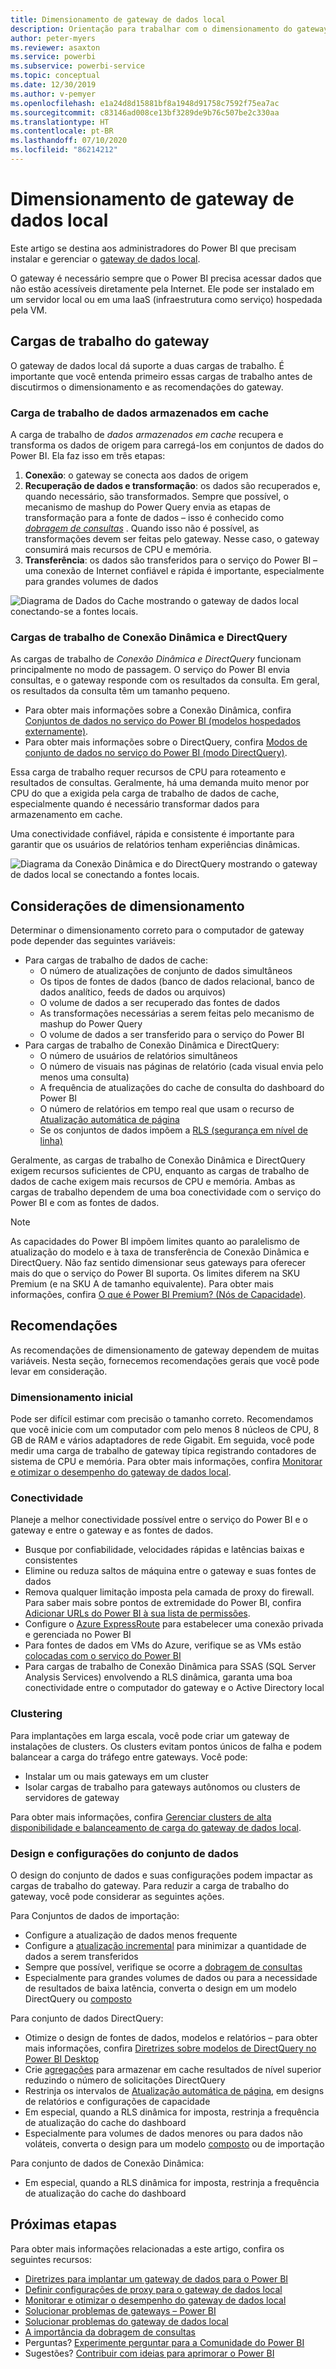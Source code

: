 ```yaml
---
title: Dimensionamento de gateway de dados local
description: Orientação para trabalhar com o dimensionamento do gateway de dados local.
author: peter-myers
ms.reviewer: asaxton
ms.service: powerbi
ms.subservice: powerbi-service
ms.topic: conceptual
ms.date: 12/30/2019
ms.author: v-pemyer
ms.openlocfilehash: e1a24d8d15881bf8a1948d91758c7592f75ea7ac
ms.sourcegitcommit: c83146ad008ce13bf3289de9b76c507be2c330aa
ms.translationtype: HT
ms.contentlocale: pt-BR
ms.lasthandoff: 07/10/2020
ms.locfileid: "86214212"
---
```

# <a name="on-premises-data-gateway-sizing"></a>Dimensionamento de gateway de dados local

Este artigo se destina aos administradores do Power BI que precisam instalar e gerenciar o [gateway de dados local](../connect-data/service-gateway-onprem.md).

O gateway é necessário sempre que o Power BI precisa acessar dados que não estão acessíveis diretamente pela Internet. Ele pode ser instalado em um servidor local ou em uma IaaS (infraestrutura como serviço) hospedada pela VM.

## <a name="gateway-workloads"></a>Cargas de trabalho do gateway

O gateway de dados local dá suporte a duas cargas de trabalho. É importante que você entenda primeiro essas cargas de trabalho antes de discutirmos o dimensionamento e as recomendações do gateway.

### <a name="cached-data-workload"></a>Carga de trabalho de dados armazenados em cache

A carga de trabalho de _dados armazenados em cache_ recupera e transforma os dados de origem para carregá-los em conjuntos de dados do Power BI. Ela faz isso em três etapas:

1. **Conexão**: o gateway se conecta aos dados de origem
1. **Recuperação de dados e transformação**: os dados são recuperados e, quando necessário, são transformados. Sempre que possível, o mecanismo de mashup do Power Query envia as etapas de transformação para a fonte de dados – isso é conhecido como _[dobragem de consultas](power-query-folding.md)_ . Quando isso não é possível, as transformações devem ser feitas pelo gateway. Nesse caso, o gateway consumirá mais recursos de CPU e memória.
1. **Transferência**: os dados são transferidos para o serviço do Power BI – uma conexão de Internet confiável e rápida é importante, especialmente para grandes volumes de dados

![Diagrama de Dados do Cache mostrando o gateway de dados local conectando-se a fontes locais.](media/gateway-onprem-sizing/gateway-onprem-workload-cached-data.png)

### <a name="live-connection-and-directquery-workloads"></a>Cargas de trabalho de Conexão Dinâmica e DirectQuery

As cargas de trabalho de _Conexão Dinâmica e DirectQuery_ funcionam principalmente no modo de passagem. O serviço do Power BI envia consultas, e o gateway responde com os resultados da consulta. Em geral, os resultados da consulta têm um tamanho pequeno.

- Para obter mais informações sobre a Conexão Dinâmica, confira [Conjuntos de dados no serviço do Power BI (modelos hospedados externamente)](../connect-data/service-datasets-understand.md#external-hosted-models).
- Para obter mais informações sobre o DirectQuery, confira [Modos de conjunto de dados no serviço do Power BI (modo DirectQuery)](../connect-data/service-dataset-modes-understand.md#directquery-mode).

Essa carga de trabalho requer recursos de CPU para roteamento e resultados de consultas. Geralmente, há uma demanda muito menor por CPU do que a exigida pela carga de trabalho de dados de cache, especialmente quando é necessário transformar dados para armazenamento em cache.

Uma conectividade confiável, rápida e consistente é importante para garantir que os usuários de relatórios tenham experiências dinâmicas.

![Diagrama da Conexão Dinâmica e do DirectQuery mostrando o gateway de dados local se conectando a fontes locais.](media/gateway-onprem-sizing/gateway-onprem-workload-liveconnection-directquery.png)

## <a name="sizing-considerations"></a>Considerações de dimensionamento

Determinar o dimensionamento correto para o computador de gateway pode depender das seguintes variáveis:

- Para cargas de trabalho de dados de cache:
  - O número de atualizações de conjunto de dados simultâneos
  - Os tipos de fontes de dados (banco de dados relacional, banco de dados analítico, feeds de dados ou arquivos)
  - O volume de dados a ser recuperado das fontes de dados
  - As transformações necessárias a serem feitas pelo mecanismo de mashup do Power Query
  - O volume de dados a ser transferido para o serviço do Power BI
- Para cargas de trabalho de Conexão Dinâmica e DirectQuery:
  - O número de usuários de relatórios simultâneos
  - O número de visuais nas páginas de relatório (cada visual envia pelo menos uma consulta)
  - A frequência de atualizações do cache de consulta do dashboard do Power BI
  - O número de relatórios em tempo real que usam o recurso de [Atualização automática de página](../create-reports/desktop-automatic-page-refresh.md)
  - Se os conjuntos de dados impõem a [RLS (segurança em nível de linha)](../create-reports/desktop-rls.md)

Geralmente, as cargas de trabalho de Conexão Dinâmica e DirectQuery exigem recursos suficientes de CPU, enquanto as cargas de trabalho de dados de cache exigem mais recursos de CPU e memória. Ambas as cargas de trabalho dependem de uma boa conectividade com o serviço do Power BI e com as fontes de dados.

> [!NOTE]
> As capacidades do Power BI impõem limites quanto ao paralelismo de atualização do modelo e à taxa de transferência de Conexão Dinâmica e DirectQuery. Não faz sentido dimensionar seus gateways para oferecer mais do que o serviço do Power BI suporta. Os limites diferem na SKU Premium (e na SKU A de tamanho equivalente). Para obter mais informações, confira [O que é Power BI Premium? (Nós de Capacidade)](../admin/service-premium-what-is.md#capacity-nodes).

## <a name="recommendations"></a>Recomendações

As recomendações de dimensionamento de gateway dependem de muitas variáveis. Nesta seção, fornecemos recomendações gerais que você pode levar em consideração.

### <a name="initial-sizing"></a>Dimensionamento inicial

Pode ser difícil estimar com precisão o tamanho correto. Recomendamos que você inicie com um computador com pelo menos 8 núcleos de CPU, 8 GB de RAM e vários adaptadores de rede Gigabit. Em seguida, você pode medir uma carga de trabalho de gateway típica registrando contadores de sistema de CPU e memória. Para obter mais informações, confira [Monitorar e otimizar o desempenho do gateway de dados local](/data-integration/gateway/service-gateway-performance).

### <a name="connectivity"></a>Conectividade

Planeje a melhor conectividade possível entre o serviço do Power BI e o gateway e entre o gateway e as fontes de dados.

- Busque por confiabilidade, velocidades rápidas e latências baixas e consistentes
- Elimine ou reduza saltos de máquina entre o gateway e suas fontes de dados
- Remova qualquer limitação imposta pela camada de proxy do firewall. Para saber mais sobre pontos de extremidade do Power BI, confira [Adicionar URLs do Power BI à sua lista de permissões](../admin/power-bi-whitelist-urls.md).
- Configure o [Azure ExpressRoute](/azure/expressroute/expressroute-introduction) para estabelecer uma conexão privada e gerenciada no Power BI
- Para fontes de dados em VMs do Azure, verifique se as VMs estão [colocadas com o serviço do Power BI](../admin/service-admin-where-is-my-tenant-located.md)
- Para cargas de trabalho de Conexão Dinâmica para SSAS (SQL Server Analysis Services) envolvendo a RLS dinâmica, garanta uma boa conectividade entre o computador do gateway e o Active Directory local

### <a name="clustering"></a>Clustering

Para implantações em larga escala, você pode criar um gateway de instalações de clusters. Os clusters evitam pontos únicos de falha e podem balancear a carga do tráfego entre gateways. Você pode:

- Instalar um ou mais gateways em um cluster
- Isolar cargas de trabalho para gateways autônomos ou clusters de servidores de gateway

Para obter mais informações, confira [Gerenciar clusters de alta disponibilidade e balanceamento de carga do gateway de dados local](/data-integration/gateway/service-gateway-high-availability-clusters).

### <a name="dataset-design-and-settings"></a>Design e configurações do conjunto de dados

O design do conjunto de dados e suas configurações podem impactar as cargas de trabalho do gateway. Para reduzir a carga de trabalho do gateway, você pode considerar as seguintes ações.

Para Conjuntos de dados de importação:

- Configure a atualização de dados menos frequente
- Configure a [atualização incremental](../admin/service-premium-incremental-refresh.md) para minimizar a quantidade de dados a serem transferidos
- Sempre que possível, verifique se ocorre a [dobragem de consultas](power-query-folding.md)
- Especialmente para grandes volumes de dados ou para a necessidade de resultados de baixa latência, converta o design em um modelo DirectQuery ou [composto](../connect-data/service-dataset-modes-understand.md#composite-mode)

Para conjunto de dados DirectQuery:

- Otimize o design de fontes de dados, modelos e relatórios – para obter mais informações, confira [Diretrizes sobre modelos de DirectQuery no Power BI Desktop](directquery-model-guidance.md)
- Crie [agregações](../transform-model/desktop-aggregations.md) para armazenar em cache resultados de nível superior reduzindo o número de solicitações DirectQuery
- Restrinja os intervalos de [Atualização automática de página](../create-reports/desktop-automatic-page-refresh.md), em designs de relatórios e configurações de capacidade
- Em especial, quando a RLS dinâmica for imposta, restrinja a frequência de atualização do cache do dashboard
- Especialmente para volumes de dados menores ou para dados não voláteis, converta o design para um modelo [composto](../connect-data/service-dataset-modes-understand.md#composite-mode) ou de importação

Para conjunto de dados de Conexão Dinâmica:

- Em especial, quando a RLS dinâmica for imposta, restrinja a frequência de atualização do cache do dashboard

## <a name="next-steps"></a>Próximas etapas

Para obter mais informações relacionadas a este artigo, confira os seguintes recursos:

- [Diretrizes para implantar um gateway de dados para o Power BI](../connect-data/service-gateway-deployment-guidance.md)
- [Definir configurações de proxy para o gateway de dados local](/data-integration/gateway/service-gateway-proxy)
- [Monitorar e otimizar o desempenho do gateway de dados local](/data-integration/gateway/service-gateway-performance)
- [Solucionar problemas de gateways – Power BI](../connect-data/service-gateway-onprem-tshoot.md)
- [Solucionar problemas do gateway de dados local](/data-integration/gateway/service-gateway-tshoot)
- [A importância da dobragem de consultas](power-query-folding.md)
- Perguntas? [Experimente perguntar para a Comunidade do Power BI](https://community.powerbi.com/)
- Sugestões? [Contribuir com ideias para aprimorar o Power BI](https://ideas.powerbi.com)
